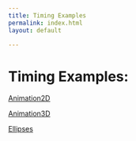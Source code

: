 ```yaml
---
title: Timing Examples
permalink: index.html
layout: default

---
```


# Timing Examples:

[Animation2D](animation2d.html)

[Animation3D](animation3d.html)

[Ellipses](ellipses.html)
